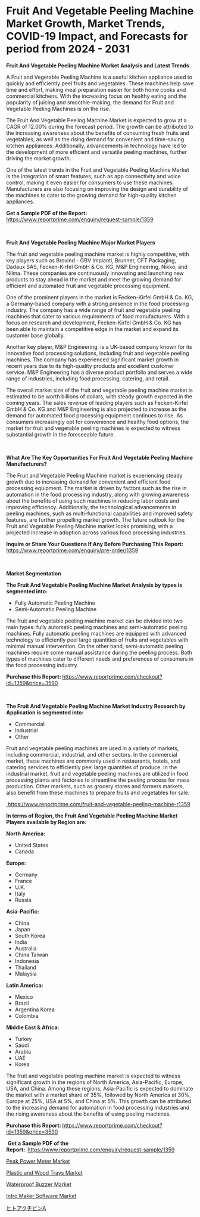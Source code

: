 <p><h1>Fruit And Vegetable Peeling Machine Market Growth, Market Trends, COVID-19 Impact, and Forecasts for period from 2024 - 2031</h1></p><p><strong>Fruit And Vegetable Peeling Machine Market Analysis and Latest Trends</strong></p>
<p><p>A Fruit and Vegetable Peeling Machine is a useful kitchen appliance used to quickly and efficiently peel fruits and vegetables. These machines help save time and effort, making meal preparation easier for both home cooks and commercial kitchens. With the increasing focus on healthy eating and the popularity of juicing and smoothie-making, the demand for Fruit and Vegetable Peeling Machines is on the rise.</p><p>The Fruit And Vegetable Peeling Machine Market is expected to grow at a CAGR of 12.00% during the forecast period. The growth can be attributed to the increasing awareness about the benefits of consuming fresh fruits and vegetables, as well as the rising demand for convenient and time-saving kitchen appliances. Additionally, advancements in technology have led to the development of more efficient and versatile peeling machines, further driving the market growth.</p><p>One of the latest trends in the Fruit and Vegetable Peeling Machine Market is the integration of smart features, such as app connectivity and voice control, making it even easier for consumers to use these machines. Manufacturers are also focusing on improving the design and durability of the machines to cater to the growing demand for high-quality kitchen appliances.</p></p>
<p><strong>Get a Sample PDF of the Report:&nbsp;</strong> <a href="https://www.reportprime.com/enquiry/request-sample/1359">https://www.reportprime.com/enquiry/request-sample/1359</a></p>
<p>&nbsp;</p>
<p><strong>Fruit And Vegetable Peeling Machine Major Market Players</strong></p>
<p><p>The fruit and vegetable peeling machine market is highly competitive, with key players such as Brovind - GBV Impianti, Brunner, CFT Packaging, Dadaux SAS, Fecken-Kirfel GmbH & Co. KG, M&P Engineering, Nikko, and Nilma. These companies are continuously innovating and launching new products to stay ahead in the market and meet the growing demand for efficient and automated fruit and vegetable processing equipment.</p><p>One of the prominent players in the market is Fecken-Kirfel GmbH & Co. KG, a Germany-based company with a strong presence in the food processing industry. The company has a wide range of fruit and vegetable peeling machines that cater to various requirements of food manufacturers. With a focus on research and development, Fecken-Kirfel GmbH & Co. KG has been able to maintain a competitive edge in the market and expand its customer base globally.</p><p>Another key player, M&P Engineering, is a UK-based company known for its innovative food processing solutions, including fruit and vegetable peeling machines. The company has experienced significant market growth in recent years due to its high-quality products and excellent customer service. M&P Engineering has a diverse product portfolio and serves a wide range of industries, including food processing, catering, and retail.</p><p>The overall market size of the fruit and vegetable peeling machine market is estimated to be worth billions of dollars, with steady growth expected in the coming years. The sales revenue of leading players such as Fecken-Kirfel GmbH & Co. KG and M&P Engineering is also projected to increase as the demand for automated food processing equipment continues to rise. As consumers increasingly opt for convenience and healthy food options, the market for fruit and vegetable peeling machines is expected to witness substantial growth in the foreseeable future.</p></p>
<p>&nbsp;</p>
<p><strong>What Are The Key Opportunities For Fruit And Vegetable Peeling Machine Manufacturers?</strong></p>
<p><p>The Fruit and Vegetable Peeling Machine market is experiencing steady growth due to increasing demand for convenient and efficient food processing equipment. The market is driven by factors such as the rise in automation in the food processing industry, along with growing awareness about the benefits of using such machines in reducing labor costs and improving efficiency. Additionally, the technological advancements in peeling machines, such as multi-functional capabilities and improved safety features, are further propelling market growth. The future outlook for the Fruit and Vegetable Peeling Machine market looks promising, with a projected increase in adoption across various food processing industries.</p></p>
<p><strong>Inquire or Share Your Questions If Any Before Purchasing This Report:</strong> <a href="https://www.reportprime.com/enquiry/pre-order/1359">https://www.reportprime.com/enquiry/pre-order/1359</a></p>
<p>&nbsp;</p>
<p><strong>Market Segmentation</strong></p>
<p><strong>The Fruit And Vegetable Peeling Machine Market Analysis by types is segmented into:</strong></p>
<p><ul><li>Fully Automatic Peeling Machine</li><li>Semi-Automatic Peeling Machine</li></ul></p>
<p><p>The fruit and vegetable peeling machine market can be divided into two main types: fully automatic peeling machines and semi-automatic peeling machines. Fully automatic peeling machines are equipped with advanced technology to efficiently peel large quantities of fruits and vegetables with minimal manual intervention. On the other hand, semi-automatic peeling machines require some manual assistance during the peeling process. Both types of machines cater to different needs and preferences of consumers in the food processing industry.</p></p>
<p><strong>Purchase this Report:&nbsp;</strong><a href="https://www.reportprime.com/checkout?id=1359&price=3590">https://www.reportprime.com/checkout?id=1359&price=3590</a></p>
<p>&nbsp;</p>
<p><strong>The Fruit And Vegetable Peeling Machine Market Industry Research by Application is segmented into:</strong></p>
<p><ul><li>Commercial</li><li>Industrial</li><li>Other</li></ul></p>
<p><p>Fruit and vegetable peeling machines are used in a variety of markets, including commercial, industrial, and other sectors. In the commercial market, these machines are commonly used in restaurants, hotels, and catering services to efficiently peel large quantities of produce. In the industrial market, fruit and vegetable peeling machines are utilized in food processing plants and factories to streamline the peeling process for mass production. Other markets, such as grocery stores and farmers markets, also benefit from these machines to prepare fruits and vegetables for sale.</p></p>
<p><a href="https://www.reportprime.com/fruit-and-vegetable-peeling-machine-r1359">&nbsp;https://www.reportprime.com/fruit-and-vegetable-peeling-machine-r1359</a></p>
<p><strong>In terms of Region, the Fruit And Vegetable Peeling Machine Market Players available by Region are:</strong></p>
<p>
    <p> <strong> North America: </strong>
        <ul>
            <li>United States</li>
            <li>Canada</li>
        </ul>
        </p> 
    <p> <strong> Europe: </strong>
        <ul>
            <li>Germany</li>
            <li>France</li>
            <li>U.K.</li>
            <li>Italy</li>
            <li>Russia</li>
        </ul>
        </p> 
    <p> <strong> Asia-Pacific: </strong>
        <ul>
            <li>China</li>
            <li>Japan</li>
            <li>South Korea</li>
            <li>India</li>
            <li>Australia</li>
            <li>China Taiwan</li>
            <li>Indonesia</li>
            <li>Thailand</li>
            <li>Malaysia</li>
        </ul>
        </p> 
    <p> <strong> Latin America: </strong>
        <ul>
            <li>Mexico</li>
            <li>Brazil</li>
            <li>Argentina Korea</li>
            <li>Colombia</li>
        </ul>
        </p> 
    <p> <strong> Middle East & Africa: </strong>
        <ul>
            <li>Turkey</li>
            <li>Saudi</li>
            <li>Arabia</li>
            <li>UAE</li>
            <li>Korea</li>
        </ul>
    </p>
    </p>
<p><p>The fruit and vegetable peeling machine market is expected to witness significant growth in the regions of North America, Asia-Pacific, Europe, USA, and China. Among these regions, Asia-Pacific is expected to dominate the market with a market share of 35%, followed by North America at 30%, Europe at 25%, USA at 5%, and China at 5%. This growth can be attributed to the increasing demand for automation in food processing industries and the rising awareness about the benefits of using peeling machines.</p></p>
<p><strong>Purchase this Report: </strong><a href="https://www.reportprime.com/checkout?id=1359&price=3590">https://www.reportprime.com/checkout?id=1359&price=3590</a></p>
<p>&nbsp;<strong>Get a Sample PDF of the Report:&nbsp;&nbsp;</strong><a href="https://www.reportprime.com/enquiry/request-sample/1359">https://www.reportprime.com/enquiry/request-sample/1359</a></p>
<p><strong></strong></p>
<p><p><a href="https://github.com/Glendatilghmankmgz0rbhwpy/Market-Research-Report-List-3/blob/main/peak-power-meter-market.md">Peak Power Meter Market</a></p><p><a href="https://medium.com/@perrin7364/emerging-trends-in-plastic-and-wood-trays-market-global-outlook-and-future-prospects-from-2024-2c3fb067bceb">Plastic and Wood Trays Market</a></p><p><a href="https://github.com/dx0328/Market-Research-Report-List-3/blob/main/waterproof-buzzer-market.md">Waterproof Buzzer Market</a></p><p><a href="https://www.linkedin.com/pulse/deep-dive-intro-maker-software-market-itstrends-segmentation-zbyve">Intro Maker Software Market</a></p><p><a href="https://medium.com/@harmonybogan1944/%E3%82%B0%E3%83%AD%E3%83%BC%E3%83%90%E3%83%AB-%E3%83%92%E3%83%A5%E3%83%BC%E3%83%9E%E3%83%B3-%E3%82%A2%E3%82%AF%E3%83%81%E3%83%93%E3%83%B3a%E5%B8%82%E5%A0%B4%E3%81%AF-2024%E5%B9%B4%E3%81%8B%E3%82%892031%E5%B9%B4%E3%81%BE%E3%81%A7%E3%81%AE%E6%9C%9F%E9%96%93%E3%81%AB-%E5%B9%B4%E7%8E%8712-3-%E3%81%A7%E6%88%90%E9%95%B7%E3%81%99%E3%82%8B%E3%81%A8%E4%BA%88%E6%B8%AC%E3%81%95%E3%82%8C%E3%81%A6%E3%81%84%E3%81%BE%E3%81%99-0d38507ef7f8">ヒトアクチビンA</a></p></p>